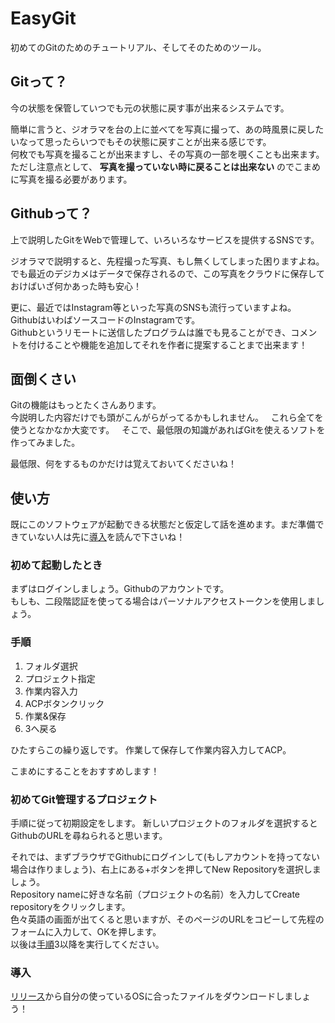 # EasyGit
初めてのGitのためのチュートリアル、そしてそのためのツール。

## Gitって？
今の状態を保管していつでも元の状態に戻す事が出来るシステムです。   

簡単に言うと、ジオラマを台の上に並べてを写真に撮って、あの時風景に戻したいなって思ったらいつでもその状態に戻すことが出来る感じです。     
何枚でも写真を撮ることが出来ますし、その写真の一部を覗くことも出来ます。     
ただし注意点として、 **写真を撮っていない時に戻ることは出来ない** のでこまめに写真を撮る必要があります。     

## Githubって？
上で説明したGitをWebで管理して、いろいろなサービスを提供するSNSです。   

ジオラマで説明すると、先程撮った写真、もし無くしてしまった困りますよね。   
でも最近のデジカメはデータで保存されるので、この写真をクラウドに保存しておけばいざ何かあった時も安心！   

更に、最近ではInstagram等といった写真のSNSも流行っていますよね。   
GithubはいわばソースコードのInstagramです。   
Githubというリモートに送信したプログラムは誰でも見ることができ、コメントを付けることや機能を追加してそれを作者に提案することまで出来ます！      
  
## 面倒くさい
Gitの機能はもっとたくさんあります。   
今説明した内容だけでも頭がこんがらがってるかもしれません。   
これら全てを使うとなかなか大変です。   
そこで、最低限の知識があればGitを使えるソフトを作ってみました。   

最低限、何をするものかだけは覚えておいてくださいね！   

## 使い方
既にこのソフトウェアが起動できる状態だと仮定して話を進めます。まだ準備できていない人は先に[導入](#導入)を読んで下さいね！   

### 初めて起動したとき

まずはログインしましょう。Githubのアカウントです。    
もしも、二段階認証を使ってる場合はパーソナルアクセストークンを使用しましょう。

### 手順
1. フォルダ選択
2. プロジェクト指定
3. 作業内容入力
4. ACPボタンクリック
5. 作業&保存
6. 3へ戻る

ひたすらこの繰り返しです。
作業して保存して作業内容入力してACP。

こまめにすることをおすすめします！

### 初めてGit管理するプロジェクト
手順に従って初期設定をします。
新しいプロジェクトのフォルダを選択するとGithubのURLを尋ねられると思います。

それでは、まずブラウザでGithubにログインして(もしアカウントを持ってない場合は作りましょう)、右上にある+ボタンを押してNew Repositoryを選択しましょう。       
Repository nameに好きな名前（プロジェクトの名前）を入力してCreate repositoryをクリックします。        
色々英語の画面が出てくると思いますが、そのページのURLをコピーして先程のフォームに入力して、OKを押します。      
以後は[手順](#手順)3以降を実行してください。          

### 導入
[リリース](https://github.com/KawakawaRitsuki/EasyGit/releases/)から自分の使っているOSに合ったファイルをダウンロードしましょう！
